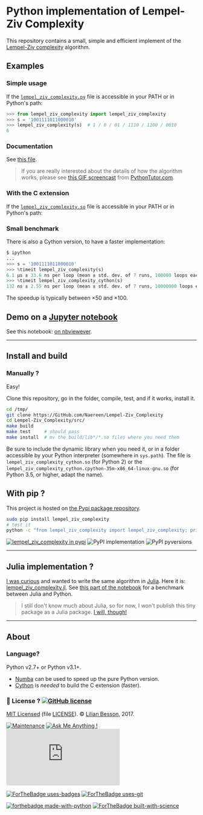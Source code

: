 # Python implementation of Lempel-Ziv Complexity

This repository contains a small, simple and efficient implement of the [Lempel-Ziv complexity](https://en.wikipedia.org/wiki/Lempel-Ziv_complexity) algorithm.

## Examples
### Simple usage
If the [`lempel_ziv_complexity.py`](src/lempel_ziv_complexity.py) file is accessible in your PATH or in Python's path:

```python
>>> from lempel_ziv_complexity import lempel_ziv_complexity
>>> s = '1001111011000010'
>>> lempel_ziv_complexity(s)  # 1 / 0 / 01 / 1110 / 1100 / 0010
6
```

### Documentation
See [this file](https://naereen.github.io/Lempel-Ziv_Complexity/doc/index.html).

> If you are really interested about the details of how the algorithm works, please see [this GIF screencast](https://github.com/Naereen/Lempel-Ziv_Complexity/issues/2#issuecomment-312421968) from [PythonTutor.com](http://pythontutor.com/visualize.html#mode=edit).

### With the C extension
If the [`lempel_ziv_complexity.so`](src/lempel_ziv_complexity.pyx) file is accessible in your PATH or in Python's path:


### Small benchmark
There is also a Cython version, to have a faster implementation:
```python
$ ipython
...
>>> s = '1001111011000010'
>>> %timeit lempel_ziv_complexity(s)
6.1 µs ± 33.6 ns per loop (mean ± std. dev. of 7 runs, 100000 loops each)
>>> %timeit lempel_ziv_complexity_cython(s)
132 ns ± 2.55 ns per loop (mean ± std. dev. of 7 runs, 10000000 loops each)
```
The speedup is typically between ×50 and ×100.

## Demo on a [Jupyter notebook](https://www.Jupyter.org/)
See this notebook: [on nbviewever](https://nbviewer.jupyter.org/github/Naereen/Lempel-Ziv_Complexity/blob/master/Short_study_of_the_Lempel-Ziv_complexity.ipynb).

----

## Install and build
### Manually ?
Easy!

Clone this repository, go in the folder, compile, test, and if it works, install it.

```bash
cd /tmp/
git clone https://GitHub.com/Naereen/Lempel-Ziv_Complexity
cd Lempel-Ziv_Complexity/src/
make build
make test     # should pass
make install  # mv the build/lib*/*.so files where you need them
```

Be sure to include the dynamic library when you need it, or in a folder accessible by your Python interpreter (somewhere in `sys.path`).
The file is `lempel_ziv_complexity_cython.so` (for Python 2) or the `lempel_ziv_complexity_cython.cpython-35m-x86_64-linux-gnu.so` (for Python 3.5, or higher, adapt the name).

## With pip ?
This project is hosted on [the Pypi package repository](https://pypi.org/project/Lempel-Ziv_Complexity/).

```bash
sudo pip install lempel_ziv_complexity
# test it
python -c "from lempel_ziv_complexity import lempel_ziv_complexity; print(lempel_ziv_complexity('1001111011000010') == 6)"  # test
```

[![lempel_ziv_complexity in pypi](https://img.shields.io/pypi/v/lempel_ziv_complexity.svg)](https://pypi.org/project/Lempel-Ziv_Complexity/)
![PyPI implementation](https://img.shields.io/pypi/implementation/lempel_ziv_complexity.svg)
![PyPI pyversions](https://img.shields.io/pypi/pyversions/lempel_ziv_complexity.svg)

----

## Julia implementation ?
[I was curious](https://github.com/Naereen/Lempel-Ziv_Complexity/issues/1) and wanted to write the same algorithm in [Julia](http://julialang.org).
Here it is: [lempel_ziv_complexity.jl](https://github.com/Naereen/Lempel-Ziv_Complexity/blob/master/src/lempel_ziv_complexity.jl).
See [this part of the notebook](https://nbviewer.jupyter.org/github/Naereen/notebooks/blob/master/Short_study_of_the_Lempel-Ziv_complexity.ipynb#%28Experimental%29-Julia-implementation) for a benchmark between Julia and Python.

> I still don't know much about Julia, so for now, I won't publish this tiny package as a Julia package. [I will, though!](https://github.com/Naereen/Lempel-Ziv_Complexity/issues/3)

----

## About
### Language?
Python v2.7+ or Python v3.1+.

- [Numba](http://numba.pydata.org/) can be used to speed up the pure Python version.
- [Cython](http://cython.org/) is *needed* to build the C extension (faster).

### :scroll: License ? [![GitHub license](https://img.shields.io/github/license/Naereen/Lempel-Ziv_Complexity.svg)](https://github.com/Naereen/badges/blob/master/LICENSE)
[MIT Licensed](https://lbesson.mit-license.org/) (file [LICENSE](LICENSE)).
© [Lilian Besson](https://GitHub.com/Naereen), 2017.

[![Maintenance](https://img.shields.io/badge/Maintained%3F-yes-green.svg)](https://GitHub.com/Naereen/Lempel-Ziv_Complexity/graphs/commit-activity)
[![Ask Me Anything !](https://img.shields.io/badge/Ask%20me-anything-1abc9c.svg)](https://GitHub.com/Naereen/ama)
[![Analytics](https://ga-beacon.appspot.com/UA-38514290-17/github.com/Naereen/Lempel-Ziv_Complexity/README.md?pixel)](https://GitHub.com/Naereen/Lempel-Ziv_Complexity/)

[![ForTheBadge uses-badges](http://ForTheBadge.com/images/badges/uses-badges.svg)](http://ForTheBadge.com)
[![ForTheBadge uses-git](http://ForTheBadge.com/images/badges/uses-git.svg)](https://GitHub.com/)

[![forthebadge made-with-python](http://ForTheBadge.com/images/badges/made-with-python.svg)](https://www.python.org/)
[![ForTheBadge built-with-science](http://ForTheBadge.com/images/badges/built-with-science.svg)](https://GitHub.com/Naereen/)
